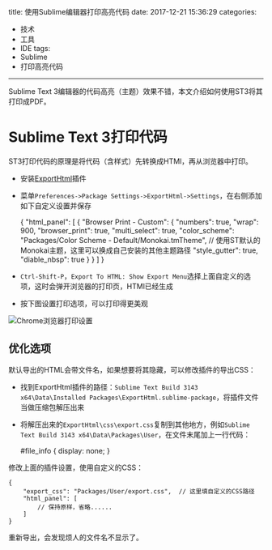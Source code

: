 title: 使用Sublime编辑器打印高亮代码
date: 2017-12-21 15:36:29
categories:
- 技术
- 工具
- IDE
tags:
- Sublime
- 打印高亮代码
---
Sublime Text 3编辑器的代码高亮（主题）效果不错，本文介绍如何使用ST3将其打印成PDF。

<!-- more -->

# Sublime Text 3打印代码

ST3打印代码的原理是将代码（含样式）先转换成HTMl，再从浏览器中打印。

- 安装[ExportHtml](https://github.com/facelessuser/ExportHtml)插件
- 菜单`Preferences->Package Settings->ExportHtml->Settings`，在右侧添加如下自定义设置并保存


    {
        "html_panel": [
            {
                "Browser Print - Custom": {
                    "numbers": true,
                    "wrap": 900,
                    "browser_print": true,
                    "multi_select": true,
                    "color_scheme": "Packages/Color Scheme - Default/Monokai.tmTheme",  // 使用ST默认的Monokai主题，这里可以换成自己安装的其他主题路径
                    "style_gutter": true,
                    "diable_nbsp": true
                }
            }
        ]
    }


- `Ctrl-Shift-P`，`Export To HTML: Show Export Menu`选择上面自定义的选项，这时会弹开浏览器的打印页，HTMl已经生成
- 按下图设置打印选项，可以打印得更美观

![Chrome浏览器打印设置](https://raytaylorlin-blog.oss-cn-shenzhen.aliyuncs.com/image/IDE/Chrome%E6%B5%8F%E8%A7%88%E5%99%A8%E6%89%93%E5%8D%B0%E8%AE%BE%E7%BD%AE.png)

## 优化选项

默认导出的HTML会带文件名，如果想要将其隐藏，可以修改插件的导出CSS：

- 找到ExportHtml插件的路径：`Sublime Text Build 3143 x64\Data\Installed Packages\ExportHtml.sublime-package`，将插件文件当做压缩包解压出来
- 将解压出来的`ExportHtml\css\export.css`复制到其他地方，例如`Sublime Text Build 3143 x64\Data\Packages\User`，在文件末尾加上一行代码：

    #file_info { display: none; }

修改上面的插件设置，使用自定义的CSS：

    {
        "export_css": "Packages/User/export.css",  // 这里填自定义的CSS路径
        "html_panel": [
            // 保持原样，省略......
        ]
    }

重新导出，会发现烦人的文件名不显示了。
